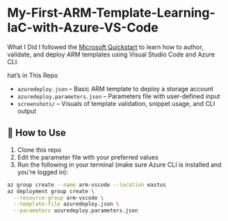 # My-First-ARM-Template-Learning-IaC-with-Azure-VS-Code
What I Did I followed the [Microsoft Quickstart](https://learn.microsoft.com/en-us/azure/azure-resource-manager/templates/quickstart-create-templates-use-visual-studio-code?tabs=CLI) to learn how to author, validate, and deploy ARM templates using Visual Studio Code and Azure CLI.

hat’s in This Repo
- `azuredeploy.json` – Basic ARM template to deploy a storage account
- `azuredeploy.parameters.json` – Parameters file with user-defined input
- `screenshots/` – Visuals of template validation, snippet usage, and CLI output

## 🧪 How to Use
1. Clone this repo
2. Edit the parameter file with your preferred values
3. Run the following in your terminal (make sure Azure CLI is installed and you're logged in):

```bash
az group create --name arm-vscode --location eastus
az deployment group create \
  --resource-group arm-vscode \
  --template-file azuredeploy.json \
  --parameters azuredeploy.parameters.json
